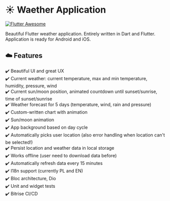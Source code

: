 
# :sunny: Waether Application
[![Flutter Awesome](https://img.shields.io/badge/Awesome-Flutter-blue.svg?longCache=true&style=flat-square)](https://github.com/Solido/awesome-flutter)


Beautiful Flutter weather application. Entirely written in Dart and Flutter. Application is ready for Android and iOS.

## :cloud: Features
:heavy_check_mark: Beautiful UI and great UX   
:heavy_check_mark: Current weather: current temperature, max and min temperature, humidity, pressure, wind    
:heavy_check_mark: Current sun/moon position, animated countdown until sunset/sunrise, time of sunset/sunrise      
:heavy_check_mark: Weather forecast for 5 days  (temperature, wind, rain and pressure)    
:heavy_check_mark: Custom-written chart with animation    
:heavy_check_mark: Sun/moon animation    
:heavy_check_mark: App background based on day cycle    
:heavy_check_mark: Automatically picks user location (also error handling when location can't be selected!)     
:heavy_check_mark: Persist location and weather data in local storage    
:heavy_check_mark: Works offline (user need to download data before)    
:heavy_check_mark: Automatically refresh data every 15 minutes    
:heavy_check_mark: I18n support (currently PL and EN)    
:heavy_check_mark: Bloc architecture, Dio  
:heavy_check_mark: Unit and widget tests   
:heavy_check_mark: Bitrise CI/CD      

